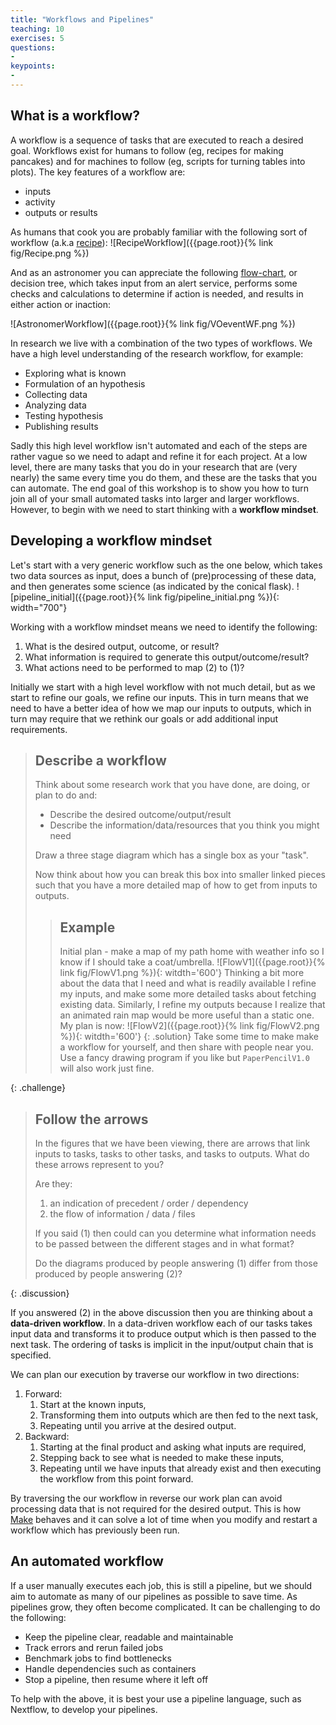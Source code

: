 ```yaml
---
title: "Workflows and Pipelines"
teaching: 10
exercises: 5
questions:
-
keypoints:
-
---
```


## What is a workflow?
A workflow is a sequence of tasks that are executed to reach a desired goal.
Workflows exist for humans to follow (eg, recipes for making pancakes) and for machines to follow (eg, scripts for turning tables into plots).
The key features of a workflow are:
- inputs
- activity
- outputs or results

As humans that cook you are probably familiar with the following sort of workflow (a.k.a [recipe](https://vivashop.org.uk/products/winter-wonderland-recipe-guide)):
![RecipeWorkflow]({{page.root}}{% link fig/Recipe.png %})

And as an astronomer you can appreciate the following [flow-chart](https://ui.adsabs.harvard.edu/abs/2019PASA...36...46H/abstract), or decision tree, which takes input from an alert service, performs some checks and calculations to determine if action is needed, and results in either action or inaction:

![AstronomerWorkflow]({{page.root}}{% link fig/VOeventWF.png %})

In research we live with a combination of the two types of workflows.
We have a high level understanding of the research workflow, for example:
- Exploring what is known
- Formulation of an hypothesis
- Collecting data
- Analyzing data
- Testing hypothesis
- Publishing results

Sadly this high level workflow isn't automated and each of the steps are rather vague so we need to adapt and refine it for each project.
At a low level, there are many tasks that you do in your research that are (very nearly) the same every time you do them, and these are the tasks that you can automate.
The end goal of this workshop is to show you how to turn join all of your small automated tasks into larger and larger workflows.
However, to begin with we need to start thinking with a **workflow mindset**.

## Developing a workflow mindset
Let's start with a very generic workflow such as the one below, which takes two data sources as input, does a bunch of (pre)processing of these data, and then generates some science (as indicated by the conical flask).
![pipeline_initial]({{page.root}}{% link fig/pipeline_initial.png %}){: width="700"}

Working with a workflow mindset means we need to identify the following:
1. What is the desired output, outcome, or result?
2. What information is required to generate this output/outcome/result?
3. What actions need to be performed to map (2) to (1)?

Initially we start with a high level workflow with not much detail, but as we start to refine our goals, we refine our inputs.
This in turn means that we need to have a better idea of how we map our inputs to outputs, which in turn may require that we rethink our goals or add additional input requirements.

> ## Describe a workflow
> Think about some research work that you have done, are doing, or plan to do and:
> - Describe the desired outcome/output/result
> - Describe the information/data/resources that you think you might need
> 
> Draw a three stage diagram which has a single box as your "task".
> 
> Now think about how you can break this box into smaller linked pieces such that you have a more detailed map of how to get from inputs to outputs.
> > ## Example
> > Initial plan - make a map of my path home with weather info so I know if I should take a coat/umbrella.
> > ![FlowV1]({{page.root}}{% link fig/FlowV1.png %}){: witdth='600'}
> > Thinking a bit more about the data that I need and what is readily available I refine my inputs, and make some more detailed tasks about fetching existing data.
> > Similarly, I refine my outputs because I realize that an animated rain map would be more useful than a static one.
> > My plan is now:
> > ![FlowV2]({{page.root}}{% link fig/FlowV2.png %}){: witdth='600'}
> {: .solution}
> Take some time to make make a workflow for yourself, and then share with people near you.
> Use a fancy drawing program if you like but `PaperPencilV1.0` will also work just fine.
> 
{: .challenge}

> ## Follow the arrows
> In the figures that we have been viewing, there are arrows that link inputs to tasks, tasks to other tasks, and tasks to outputs.
> What do these arrows represent to you?
> 
> Are they:
> 1. an indication of precedent / order / dependency
> 2. the flow of information / data / files
>
> If you said (1) then could can you determine what information needs to be passed between the different stages and in what format?
> 
> Do the diagrams produced by people answering (1) differ from those produced by people answering (2)?
> 
{: .discussion}

If you answered (2) in the above discussion then you are thinking about a **data-driven workflow**.
In a data-driven workflow each of our tasks takes input data and transforms it to produce output which is then passed to the next task.
The ordering of tasks is implicit in the input/output chain that is specified.

We can plan our execution by traverse our workflow in two directions:
1. Forward:
   1. Start at the known inputs,
   2. Transforming them into outputs which are then fed to the next task,
   3. Repeating until you arrive at the desired output.
2. Backward:
   1.  Starting at the final product and asking what inputs are required, 
   2.  Stepping back to see what is needed to make these inputs, 
   3.  Repeating until we have inputs that already exist and then executing the workflow from this point forward.

By traversing the our workflow in reverse our work plan can avoid processing data that is not required for the desired output.
This is how [Make](https://www.gnu.org/software/make/) behaves and it can solve a lot of time when you modify and restart a workflow which has previously been run.
 
## An automated workflow
If a user manually executes each job, this is still a pipeline, but we should aim to automate as many of our pipelines as possible to save time.
As pipelines grow, they often become complicated. It can be challenging to do the following:
- Keep the pipeline clear, readable and maintainable
- Track errors and rerun failed jobs
- Benchmark jobs to find bottlenecks
- Handle dependencies such as containers
- Stop a pipeline, then resume where it left off

To help with the above, it is best your use a pipeline language, such as Nextflow, to develop your pipelines.
